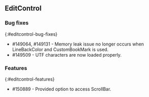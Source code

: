 ## EditControl

### Bug fixes
{:#editcontrol-bug-fixes}

* \#149064, \#149131 - Memory leak issue no longer occurs when LineBackColor and CustomBookMark is used.
* \#149509 - UTF characters are now loaded properly.

### Features

{:#editcontrol-features}

* \#150889 - Provided option to access ScrollBar.
